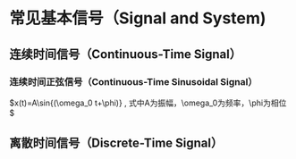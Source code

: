# 常见基本信号（Signal and System)
## 连续时间信号（Continuous-Time Signal）
### 连续时间正弦信号（Continuous-Time Sinusoidal Signal）
$x(t)=A\sin{(\omega_0 t+\phi)} , 式中A为振幅，\omega_0为频率，\phi为相位$
## 离散时间信号（Discrete-Time Signal）